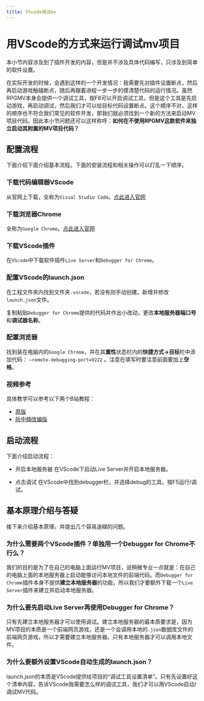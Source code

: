 ```yaml
---
title: VScode调试mv
---
```


# 用VScode的方式来运行调试mv项目

本小节内容涉及到了插件开发的内容，但是并不涉及具体代码编写，只涉及到简单的软件设置。

在实际开发的时候，会遇到这样的一个开发情况：我需要先对插件设置断点，然后再启动游戏触碰断点，随后再跟着进程一步一步的摸清楚代码的运行情况。虽然RPGMV本身会提供一个调试工具，按F8可以开启调试工具，但是这个工具是先启动游戏，再启动调试，然后我们才可以给目标代码设置断点。这个顺序不对，这样的顺序也不符合我们常见的软件开发，那我们就必须找到一个新的方法来启动MV项目代码。因此本小节问题还可以这样称呼：**如何在不使用RPGMV这款软件来独立启动其附属的MV项目代码？**

## 配置流程
下面介绍下面介绍基本流程。下面的安装流程和相关操作可以打乱一下顺序。


### 下载代码编辑器VScode
从官网上下载，全称为```Visual Studio Code```。[点此进入官网](https://code.visualstudio.com/)

### 下载浏览器Chrome
全称为```Google Chrome```。[点此进入官网](https://www.google.cn/chrome/)

### 下载VScode插件
在```VScode```中下载软件插件```Live Server```和```Debugger for Chrome```。

### 配置VScode的launch.json
在工程文件夹内找到文件夹```.vscode```，若没有则手动创建。新增并修改```launch.json```文件。

复制粘贴```Debugger for Chrome```提供的代码并作出小改动，更改**本地服务器端口号**和**调试器名称**。

### 配置浏览器
找到装在电脑内的```Google Chrome```，并在其**属性**状态栏内的**快捷方式->目标**栏中添加代码： ```–remote-debugging-port=9222``` 。注意在填写时要注意前面要加上**空格**。

### 视频参考
具体教学可以参考以下两个B站教程：
- [原版](https://www.bilibili.com/video/BV1jJ411c7zK)
- [阮中楠改编版](https://www.bilibili.com/video/BV11A411n7Lq)



## 启动流程
下面介绍启动流程：

- 开启本地服务器
在VScode下启动Live Server并开启本地服务器。

- 点击调试
在VScode中找到debugger栏，并选择debug的工具。按F5运行/调试。




## 基本原理介绍与答疑
接下来介绍基本原理，并提出几个容易迷糊的问题。

### 为什么需要两个VScode插件？单独用一个Debugger for Chrome不行么？
我们的目的是为了在自己的电脑上面运行MV项目，说稍微专业一点就是：在自己的电脑上面的本地服务器上启动能够访问本地文件的前端代码。而```Debugger for Chrome```插件本身不提供**建立本地服务器**的功能，所以我们才要额外下载一个```Live Server```插件来建立并启动本地服务器。

### 为什么要先启动Live Server再使用Debugger for Chrome？
只有先建立本地服务器才可以使用调试。建立本地服务器的最本质要求是，因为MV项目的本质是一个前端网页游戏，还是一个会调用本地的```.json```数据库文件的前端网页游戏，所以才需要建立本地服务器。只有本地服务器才可以调用本地文件。

### 为什么要额外设置VScode自动生成的launch.json？
launch.json的本质是VScode提供给项目的“调试工具设置清单”。只有先设置好这个清单内容，告诉VScode我需要怎么样的调试工具，我们才可以用VScode启动/调试MV代码。